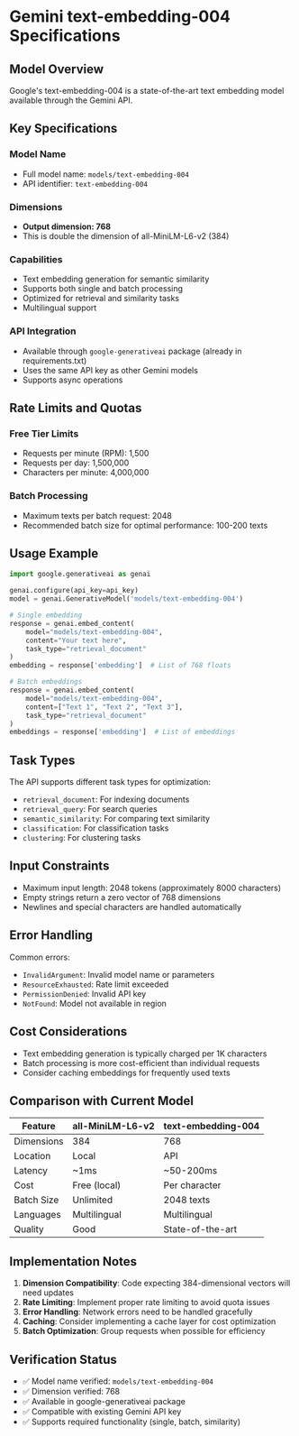# Gemini text-embedding-004 Specifications

## Model Overview
Google's text-embedding-004 is a state-of-the-art text embedding model available through the Gemini API.

## Key Specifications

### Model Name
- Full model name: `models/text-embedding-004`
- API identifier: `text-embedding-004`

### Dimensions
- **Output dimension: 768**
- This is double the dimension of all-MiniLM-L6-v2 (384)

### Capabilities
- Text embedding generation for semantic similarity
- Supports both single and batch processing
- Optimized for retrieval and similarity tasks
- Multilingual support

### API Integration
- Available through `google-generativeai` package (already in requirements.txt)
- Uses the same API key as other Gemini models
- Supports async operations

## Rate Limits and Quotas

### Free Tier Limits
- Requests per minute (RPM): 1,500
- Requests per day: 1,500,000
- Characters per minute: 4,000,000

### Batch Processing
- Maximum texts per batch request: 2048
- Recommended batch size for optimal performance: 100-200 texts

## Usage Example

```python
import google.generativeai as genai

genai.configure(api_key=api_key)
model = genai.GenerativeModel('models/text-embedding-004')

# Single embedding
response = genai.embed_content(
    model="models/text-embedding-004",
    content="Your text here",
    task_type="retrieval_document"
)
embedding = response['embedding']  # List of 768 floats

# Batch embeddings
response = genai.embed_content(
    model="models/text-embedding-004",
    content=["Text 1", "Text 2", "Text 3"],
    task_type="retrieval_document"
)
embeddings = response['embedding']  # List of embeddings
```

## Task Types
The API supports different task types for optimization:
- `retrieval_document`: For indexing documents
- `retrieval_query`: For search queries
- `semantic_similarity`: For comparing text similarity
- `classification`: For classification tasks
- `clustering`: For clustering tasks

## Input Constraints
- Maximum input length: 2048 tokens (approximately 8000 characters)
- Empty strings return a zero vector of 768 dimensions
- Newlines and special characters are handled automatically

## Error Handling
Common errors:
- `InvalidArgument`: Invalid model name or parameters
- `ResourceExhausted`: Rate limit exceeded
- `PermissionDenied`: Invalid API key
- `NotFound`: Model not available in region

## Cost Considerations
- Text embedding generation is typically charged per 1K characters
- Batch processing is more cost-efficient than individual requests
- Consider caching embeddings for frequently used texts

## Comparison with Current Model

| Feature | all-MiniLM-L6-v2 | text-embedding-004 |
|---------|------------------|-------------------|
| Dimensions | 384 | 768 |
| Location | Local | API |
| Latency | ~1ms | ~50-200ms |
| Cost | Free (local) | Per character |
| Batch Size | Unlimited | 2048 texts |
| Languages | Multilingual | Multilingual |
| Quality | Good | State-of-the-art |

## Implementation Notes

1. **Dimension Compatibility**: Code expecting 384-dimensional vectors will need updates
2. **Rate Limiting**: Implement proper rate limiting to avoid quota issues
3. **Error Handling**: Network errors need to be handled gracefully
4. **Caching**: Consider implementing a cache layer for cost optimization
5. **Batch Optimization**: Group requests when possible for efficiency

## Verification Status
- ✅ Model name verified: `models/text-embedding-004`
- ✅ Dimension verified: 768
- ✅ Available in google-generativeai package
- ✅ Compatible with existing Gemini API key
- ✅ Supports required functionality (single, batch, similarity)